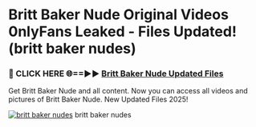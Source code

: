 # Britt Baker Nude Original Videos 0nlyFans Leaked - Files Updated! (britt baker nudes)

<h3>🔴 CLICK HERE 🌐==►► <a href="https://tinyurl.com/2p9ay9w9" rel="nofollow">Britt Baker Nude Updated Files</a></h3>

Get Britt Baker Nude and all content. Now you can access all videos and pictures of Britt Baker Nude. New Updated Files 2025!

[![britt baker nudes](https://i.imgur.com/KQgVmj3.gif)](https://tinyurl.com/2p9ay9w9)
britt baker nudes